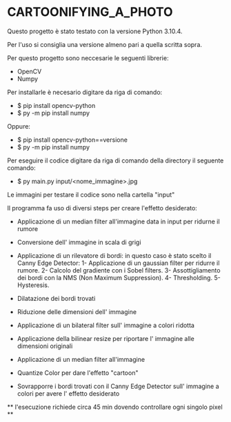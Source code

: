 
# CARTOONIFYING_A_PHOTO

Questo progetto è stato testato con la versione Python 3.10.4.

Per l'uso si consiglia una versione almeno pari a quella scritta sopra.


Per questo progetto sono neccesarie le seguenti librerie:
- OpenCV
- Numpy


Per installarle è necesario digitare da riga di comando:
- $ pip install opencv-python
- $ py -m pip install numpy

Oppure:
- $ pip install opencv-python==versione
- $ py -m pip install numpy

Per eseguire il codice digitare da riga di comando della directory il seguente comando:
- $ py main.py input/<nome_immagine>.jpg


Le immagini per testare il codice sono nella cartella "input"

Il programma fa uso di diversi steps per creare l'effetto desiderato:
- Applicazione di un median filter all'immagine data in input per ridurne il rumore
- Conversione dell' immagine in scala di grigi
- Applicazione di un rilevatore di bordi: in questo caso è stato scelto il Canny Edge Detector:
          1- Applicazione di un gaussian filter per ridurre il rumore.
          2- Calcolo del gradiente con i Sobel filters.
          3- Assottigliamento dei bordi con la NMS (Non Maximum Suppression).
          4- Thresholding.
          5- Hysteresis.

- Dilatazione dei bordi trovati
- Riduzione delle dimensioni dell' immagine
- Applicazione di un bilateral filter sull' immagine a colori ridotta
- Applicazione della bilinear resize  per riportare l' immagine alle dimensioni originali
- Applicazione di un median filter all'immagine
- Quantize Color per dare l'effetto "cartoon"
- Sovrapporre i bordi trovati con il Canny Edge Detector sull' immagine a colori per avere l' effetto desiderato
          
          
** l'esecuzione richiede circa 45 min dovendo controllare ogni singolo pixel **
